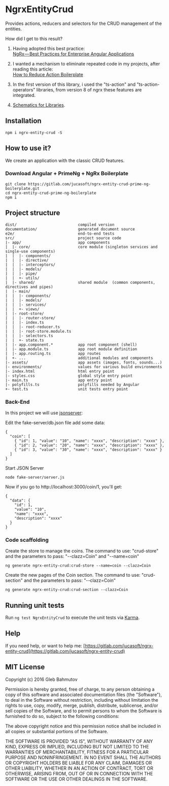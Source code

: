 # NgrxEntityCrud
Provides actions, reducers and selectors for the CRUD management of the entities.

How did I get to this result?

1) Having adopted this best practice:   
[NgRx — Best Practices for Enterprise Angular Applications](https://itnext.io/ngrx-best-practices-for-enterprise-angular-applications-6f00bcdf36d7)

2) I wanted a mechanism to eliminate repeated code in my projects, after reading this article:   
[How to Reduce Action Boilerplate](https://blog.angularindepth.com/how-to-reduce-action-boilerplate-90dc3d389e2b)

3) In the first version of this library, i used the "ts-action" and "ts-action-operators" libraries, 
from version 8 of ngrx these features are integrated.

4) [Schematics for Libraries](https://angular.io/guide/schematics-for-libraries).

## Installation

```
npm i ngrx-entity-crud -S
```

## How to use it?
We create an application with the classic CRUD features.

### Download Angular + PrimeNg + NgRx Boilerplate
```
git clone https://gitlab.com/jucasoft/ngrx-entity-crud-prime-ng-boilerplate.git
cd ngrx-entity-crud-prime-ng-boilerplate
npm i
```

## Project structure

```
dist/                           compiled version
documentation/                  generated document source
e2e/                            end-to-end tests
src/                            project source code
|- app/                         app components
|  |- core/                     core module (singleton services and single-use components)
|  |  |- components/
|  |  |- directive/
|  |  |- interceptors/
|  |  |- models/
|  |  |- pipe/
|  |  +- utils/
|  |- shared/                   shared module  (common components, directives and pipes)
|  |- main/
|  |  |- components/
|  |  |- models/
|  |  |- services/
|  |  +- views/
|  |- root-store/
|  |  |- router-store/
|  |  |- index.ts
|  |  |- root-reducer.ts
|  |  |- root-store.module.ts
|  |  |- selectors.ts
|  |  +- state.ts
|  |- app.component.*           app root component (shell)
|  |- app.module.ts             app root module definition
|  |- app.routing.ts            app routes
|  +- ...                       additional modules and components
|- assets/                      app assets (images, fonts, sounds...)
|- environments/                values for various build environments
|- index.html                   html entry point
|- styles.css                   global style entry point
|- main.ts                      app entry point
|- polyfills.ts                 polyfills needed by Angular
+- test.ts                      unit tests entry point
```

### Back-End
In this project we will use [jsonserver](https://github.com/typicode/json-server):

Edit the fake-server/db.json file add some data:
```
{
  "coin": [
    { "id": 1, "value": "10", "name": "xxxx", "description": "xxxx" },
    { "id": 2, "value": "20", "name": "xxxx", "description": "xxxx" },
    { "id": 3, "value": "30", "name": "xxxx", "description": "xxxx" }
  ]
}
```

Start JSON Server
```
node fake-server/server.js
```

Now if you go to http://localhost:3000/coin/1, you'll get:
```
{
  "data": {
    "id": 1,
    "value": "10",
    "name": "xxxx",
    "description": "xxxx"
  }
}
```

### Code scaffolding

Create the store to manage the coins. The command to use: "crud-store" and the parameters to pass: "--clazz=Coin" and "--name=coin"
```
ng generate ngrx-entity-crud:crud-store --name=coin --clazz=Coin
```

Create the new pages of the Coin section. The command to use: "crud-section" and the parameters to pass: "--clazz=Coin"
```
ng generate ngrx-entity-crud:crud-section --clazz=Coin
```

## Running unit tests

Run `ng test NgrxEntityCrud` to execute the unit tests via [Karma](https://karma-runner.github.io).

## Help

If you need help, or want to help me: [https://gitlab.com/jucasoft/ngrx-entity-crud](https://gitlab.com/jucasoft/ngrx-entity-crud)

## MIT License

Copyright (c) 2016 Gleb Bahmutov

Permission is hereby granted, free of charge, to any person
obtaining a copy of this software and associated documentation
files (the "Software"), to deal in the Software without
restriction, including without limitation the rights to use,
copy, modify, merge, publish, distribute, sublicense, and/or sell
copies of the Software, and to permit persons to whom the
Software is furnished to do so, subject to the following
conditions:

The above copyright notice and this permission notice shall be
included in all copies or substantial portions of the Software.

THE SOFTWARE IS PROVIDED "AS IS", WITHOUT WARRANTY OF ANY KIND,
EXPRESS OR IMPLIED, INCLUDING BUT NOT LIMITED TO THE WARRANTIES
OF MERCHANTABILITY, FITNESS FOR A PARTICULAR PURPOSE AND
NONINFRINGEMENT. IN NO EVENT SHALL THE AUTHORS OR COPYRIGHT
HOLDERS BE LIABLE FOR ANY CLAIM, DAMAGES OR OTHER LIABILITY,
WHETHER IN AN ACTION OF CONTRACT, TORT OR OTHERWISE, ARISING
FROM, OUT OF OR IN CONNECTION WITH THE SOFTWARE OR THE USE OR
OTHER DEALINGS IN THE SOFTWARE.
